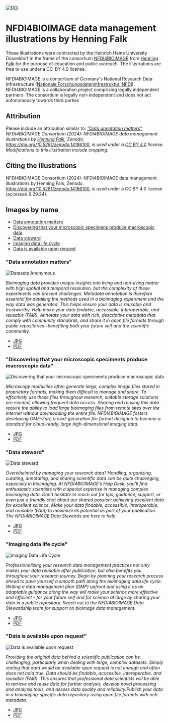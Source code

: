 [![DOI](https://zenodo.org/badge/DOI/10.5281/zenodo.14186100.svg)](https://doi.org/10.5281/zenodo.14186100)

# NFDI4BIOIMAGE data management illustrations by Henning Falk

These illustrations were contracted by the Heinrich Heine University Düsseldorf in the frame of the consortium [NFDI4BIOIMAGE](https://nfdi4bioimage.de) from [Henning Falk](https://twitter.com/DrHenningFalk) for the purpose of education and public outreach. The illustrations are free to use under a CC-BY 4.0 license.

NFDI4BIOIMAGE is a consortium of Germany's National Research Data Infrastructure ([Nationale Forschungsdateninfrastruktur, NFDI](https://nfdi.de)).
NFDI4BIOIMAGE is a collaboration project comprising legally independent partners. The consortium is legally non-independent and does not act autonomously towards third parties

## Attribution

Please include an attribution similar to:
*["Data annotation matters"](https://github.com/NFDI4BIOIMAGE/Postcards-2024/blob/main/DatasetsAnonymous.jpg), NFDI4BIOIMAGE Consortium (2024): NFDI4BIOIMAGE data management illustrations by [Henning Falk](https://twitter.com/DrHenningFalk), Zenodo, https://doi.org/10.5281/zenodo.14186100, is used under a [CC BY 4.0](https://creativecommons.org/licenses/by/4.0/) license. Modifications to this illustration include cropping.*

## Citing the illustrations

NFDI4BIOIMAGE Consortium (2024): NFDI4BIOIMAGE data management illustrations by Henning Falk, Zenodo, https://doi.org/10.5281/zenodo.14186100, is used under a CC BY 4.0 license (accessed 9.29.24).

## Images by name

- [Data annotation matters](#Data-annoation-matters)
- [Discovering that your microscopic specimens produce macroscopic data](#Discovering-that-your-microscopic-specimens-produce-macroscopic-data)
- [Data steward](#Data-steward)
- [Imaging data life cycle](#Image-data-life-cycle)
- [Data is available upon request](#Data-is-available-upon-request)


### "Data annotation matters"

![Datasets Anonymous](/DatasetsAnonymous.jpg)

*Bioimaging data provides unique insights into living and non-living matter with high spatial and temporal resolution, but the complexity of these experiments can present challenges. Metadata annotation is therefore essential for detailing the methods used in a bioimaging experiment and the way data was generated. This helps ensure your data is reusable and trustworthy. Help make your data findable, accessible, interoperable, and reusable (FAIR). Annotate your data with rich, descriptive metadata that comply with community standards, and share it in open file formats through public repositories –benefiting both your future self and the scientific community.*

* [JPG](/DatasetsAnonymous.jpg)
* [PDF](/DatasetsAnonymous.pdf)


### "Discovering that your microscopic speciments produce macroscopic data"

![Discovering that your microscopic speciments produce macroscopic data](/MacroscopicData.jpg)

*Microscopy modalities often generate large, complex image files stored in proprietary formats, making them difficult to manage and share. To effectively use these files throughout research, suitable storage solutions are needed, allowing frequent data access. Sharing and reusing this data require the ability to load large bioimaging files from remote sites over the Internet without downloading the entire file. NFDI4BIOIMAGE fosters developing OME-Zarr, a next-generation file format designed to become a standard for cloud-ready, large high-dimensional imaging data.*

* [JPG](/MacroscopicData.jpg)
* [PDF](/MacroscopicData.pdf)


### "Data steward"

![Data steward](/DataSteward.jpg)

*Overwhelmed by managing your research data? Handling, organizing, curating, annotating, and sharing scientific data can be quite challenging, especially in bioimaging. At NFDI4BIOIMAGE’s Help Desk, you’ll find enthusiastic scientists with a special expertise in managing complex bioimaging data. Don’t hesitate to reach out for tips, guidance, support, or even just a friendly chat about our shared passion: achieving excellent data for excellent science. Make your data findable, accessible, interoperable, and reusable (FAIR) to maximize its potential as part of your publication. The NFDI4BIOIMAGE Data Stewards are here to help.*

* [JPG](/DataSteward.jpg)
* [PDF](/DataSteward.pdf)


### "Imaging data life cycle"

![Imaging Data Life Cycle](/ImagingData_Lifecycle.jpg)

*Professionalizing your research data management practices not only makes your data reusable after publication, but also benefits you throughout your research journey. Begin by planning your research process ahead to pave yourself a smooth path along the bioimaging data life cycle. Writing a data management plan (DMP) upfront and using it as an adaptable guidance along the way will make your science more effective and efficient - for your future self and for science at large by sharing your data in a public repository. Reach out to the NFDI4BIOIMAGE Data Stewardship team for support on bioimage data management.*

* [JPG](/ImagingData_Lifecycle.jpg)
* [PDF](/ImagingData_Lifecycle.pdf)


### "Data is available upon request"

![Data is available upon request](/DataAvailableOnRequest.jpg)

*Providing the original data behind a scientific publication can be challenging, particularly when dealing with large, complex datasets. Simply stating that data would be available upon request is not enough and often does not hold true. Data should be findable, accessible, interoperable, and reusable (FAIR). This ensures that professional data scientists will be able to retrieve and reuse data for further analysis, develop novel processing and analysis tools, and assess data quality and reliability.Publish your data in a bioimaging-specific data repository using open file formats with rich metadata.*

* [JPG](/DataAvailableOnRequest.jpg)
* [PDF](/DataAvailableOnRequest.png)

